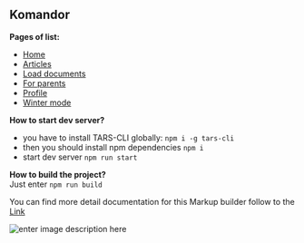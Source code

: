 
  
## Komandor  
**Pages of list:**   
 - [Home](https://pashkes.github.io/komandor)  
 - [Articles](https://pashkes.github.io/komandor/articles)  
 - [Load documents](https://pashkes.github.io/komandor/load-documents)  
 - [For parents](https://pashkes.github.io/komandor/parents)  
 - [Profile](https://pashkes.github.io/komandor/profile)  
 - [Winter mode](https://pashkes.github.io/komandor/winter)  
  
**How to start dev server?**  
 - you have to install TARS-CLI globally: `npm i -g tars-cli`
 - then you should install npm dependencies `npm i`
 - start dev server `npm run start`
 
**How to build the project?**  
Just enter  `npm run build`

You can find more detail documentation for this Markup builder follow to the [Link](https://github.com/pashkes/tars-doc/blob/master/README.md)  
  
![enter image description here](https://lh3.googleusercontent.com/twuDf6MX6B6iVo_8o-aYo_ONP_AsHIrqOe7fVKTED4m80W6hFggDwO1afQWmOC6bUa4X7JsXWRZB=s1280 "preview photo")
